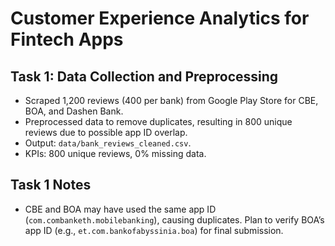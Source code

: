 # Customer Experience Analytics for Fintech Apps
## Task 1: Data Collection and Preprocessing
- Scraped 1,200 reviews (400 per bank) from Google Play Store for CBE, BOA, and Dashen Bank.
- Preprocessed data to remove duplicates, resulting in 800 unique reviews due to possible app ID overlap.
- Output: `data/bank_reviews_cleaned.csv`.
- KPIs: 800 unique reviews, 0% missing data.
## Task 1 Notes
- CBE and BOA may have used the same app ID (`com.combanketh.mobilebanking`), causing duplicates. Plan to verify BOA’s app ID (e.g., `et.com.bankofabyssinia.boa`) for final submission.